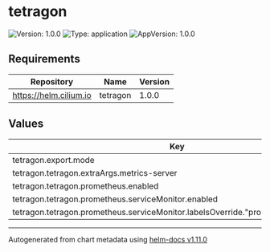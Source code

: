 # tetragon

![Version: 1.0.0](https://img.shields.io/badge/Version-1.0.0-informational?style=flat-square) ![Type: application](https://img.shields.io/badge/Type-application-informational?style=flat-square) ![AppVersion: 1.0.0](https://img.shields.io/badge/AppVersion-1.0.0-informational?style=flat-square)

## Requirements

| Repository | Name | Version |
|------------|------|---------|
| https://helm.cilium.io | tetragon | 1.0.0 |

## Values

| Key | Type | Default | Description |
|-----|------|---------|-------------|
| tetragon.export.mode | string | `"stdout"` |  |
| tetragon.tetragon.extraArgs.metrics-server | string | `":2112"` |  |
| tetragon.tetragon.prometheus.enabled | bool | `true` |  |
| tetragon.tetragon.prometheus.serviceMonitor.enabled | bool | `true` |  |
| tetragon.tetragon.prometheus.serviceMonitor.labelsOverride."prometheus.io/operator" | string | `"portefaix"` |  |

----------------------------------------------
Autogenerated from chart metadata using [helm-docs v1.11.0](https://github.com/norwoodj/helm-docs/releases/v1.11.0)
